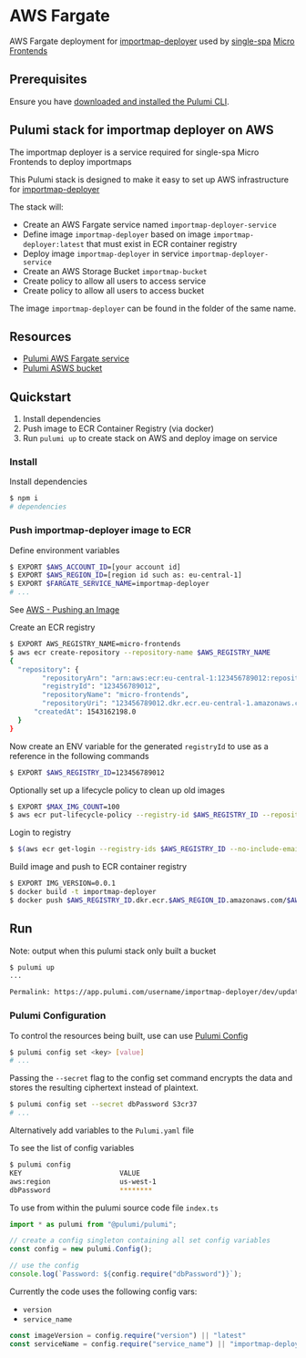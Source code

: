 # AWS Fargate

AWS Fargate deployment for [importmap-deployer](https://github.com/single-spa/import-map-deployer) used by [single-spa](https://single-spa.js.org/) [Micro Frontends](https://micro-frontends.org/)

## Prerequisites

Ensure you have [downloaded and installed the Pulumi CLI](https://www.pulumi.com/docs/get-started/install/).

## Pulumi stack for importmap deployer on AWS

The importmap deployer is a service required for single-spa Micro Frontends to deploy importmaps

This Pulumi stack is designed to make it easy to set up AWS infrastructure for [importmap-deployer](https://github.com/single-spa/import-map-deployer)

The stack will:

- Create an AWS Fargate service named `importmap-deployer-service`
- Define image `importmap-deployer` based on image `importmap-deployer:latest` that must exist in ECR container registry
- Deploy image `importmap-deployer` in service `importmap-deployer-service`
- Create an AWS Storage Bucket `importmap-bucket`
- Create policy to allow all users to access service
- Create policy to allow all users to access bucket

The image `importmap-deployer` can be found in the folder of the same name.

## Resources

- [Pulumi AWS Fargate service](https://www.pulumi.com/blog/get-started-with-docker-on-aws-fargate-using-pulumi/)
- [Pulumi ASWS bucket](https://www.pulumi.com/docs/aws/s3/)

## Quickstart

1. Install dependencies
2. Push image to ECR Container Registry (via docker)
3. Run `pulumi up` to create stack on AWS and deploy image on service

### Install

Install dependencies

```sh
$ npm i
# dependencies
```

### Push importmap-deployer image to ECR

Define environment variables

```sh
$ EXPORT $AWS_ACCOUNT_ID=[your account id]
$ EXPORT $AWS_REGION_ID=[region id such as: eu-central-1]
$ EXPORT $FARGATE_SERVICE_NAME=importmap-deployer
# ...
```

See [AWS - Pushing an Image](https://docs.aws.amazon.com/AmazonECR/latest/userguide/docker-push-ecr-image.html)

Create an ECR registry

```sh
$ EXPORT AWS_REGISTRY_NAME=micro-frontends
$ aws ecr create-repository --repository-name $AWS_REGISTRY_NAME
{
  "repository": {
        "repositoryArn": "arn:aws:ecr:eu-central-1:123456789012:repository/micro-frontends",
        "registryId": "123456789012",
        "repositoryName": "micro-frontends",
        "repositoryUri": "123456789012.dkr.ecr.eu-central-1.amazonaws.com/randserver",
      "createdAt": 1543162198.0
  }
}
```

Now create an ENV variable for the generated `registryId` to use as a reference in the following commands

```sh
$ EXPORT $AWS_REGISTRY_ID=123456789012
```

Optionally set up a lifecycle policy to clean up old images

```sh
$ EXPORT $MAX_IMG_COUNT=100
$ aws ecr put-lifecycle-policy --registry-id $AWS_REGISTRY_ID --repository-name $AWS_REGISTRY_NAME --lifecycle-policy-text '{"rules":[{"rulePriority":10,"description":"Expire old images","selection":{"tagStatus":"any","countType":"imageCountMoreThan","countNumber":$MAX_IMG_COUNT},"action":{"type":"expire"}}]}'
```

Login to registry

```sh
$ $(aws ecr get-login --registry-ids $AWS_REGISTRY_ID --no-include-email)
```

Build image and push to ECR container registry

```sh
$ EXPORT IMG_VERSION=0.0.1
$ docker build -t importmap-deployer
$ docker push $AWS_REGISTRY_ID.dkr.ecr.$AWS_REGION_ID.amazonaws.com/$AWS_REGISTRY_NAME:$IMG_VERSION
```

## Run

Note: output when this pulumi stack only built a bucket

```sh
$ pulumi up
...

Permalink: https://app.pulumi.com/username/importmap-deployer/dev/updates/1  
```

### Pulumi Configuration

To control the resources being built, use can use [Pulumi Config](https://www.pulumi.com/docs/intro/concepts/config/)

```sh
$ pulumi config set <key> [value]
# ...
```

Passing the `--secret` flag to the config set command encrypts the data and stores the resulting ciphertext instead of plaintext.

```sh
$ pulumi config set --secret dbPassword S3cr37
# ...
```

Alternatively add variables to the `Pulumi.yaml` file

To see the list of config variables

```sh
$ pulumi config
KEY                        VALUE
aws:region                 us-west-1
dbPassword                 ********
```

To use from within the pulumi source code file `index.ts`

```ts
import * as pulumi from "@pulumi/pulumi";

// create a config singleton containing all set config variables
const config = new pulumi.Config();

// use the config
console.log(`Password: ${config.require("dbPassword")}`);
```

Currently the code uses the following config vars:

- `version`
- `service_name`

```ts
const imageVersion = config.require("version") || "latest"
const serviceName = config.require("service_name") || "importmap-deployer-service"
```
